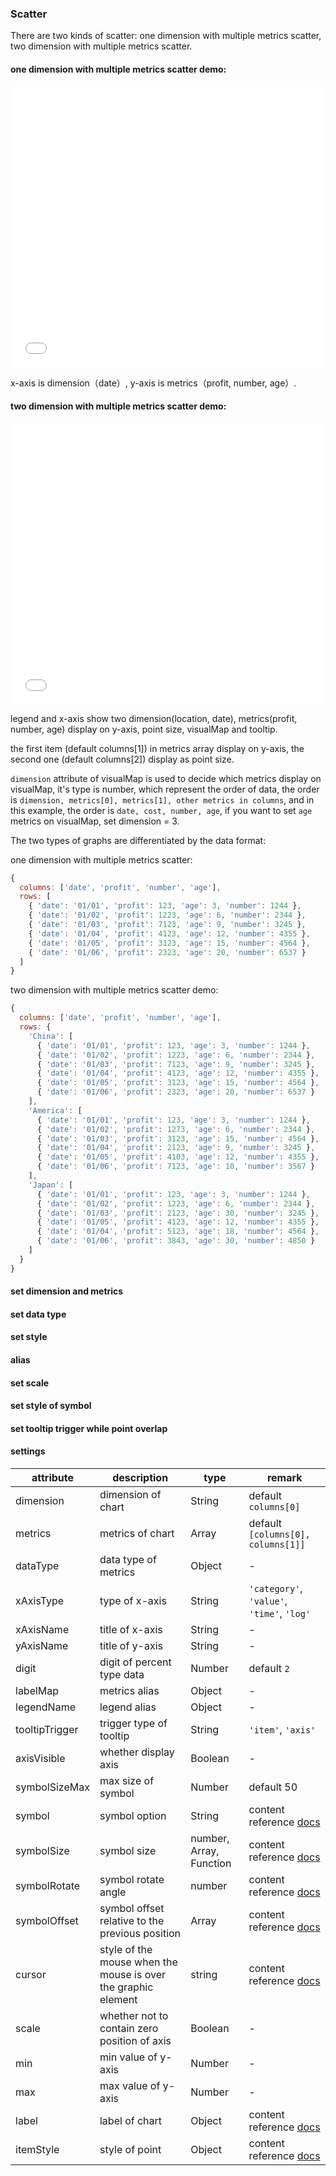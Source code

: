 ### Scatter


There are two kinds of scatter: one dimension with multiple metrics scatter, two dimension with multiple metrics scatter.

#### one dimension with multiple metrics scatter demo: 
<iframe width="100%" height="450" src="//jsfiddle.net/vue_echarts/1xjfgz25/3/embedded/result,html,js/?bodyColor=fff" allowfullscreen="allowfullscreen" frameborder="0"></iframe>

x-axis is dimension（date）, y-axis is metrics（profit, number, age）.

#### two dimension with multiple metrics scatter demo: 
<iframe width="100%" height="450" src="//jsfiddle.net/vue_echarts/e0hbk316/5/embedded/result,html,js/?bodyColor=fff" allowfullscreen="allowfullscreen" frameborder="0"></iframe>

legend and x-axis show two dimension(location, date), metrics(profit, number, age) display on y-axis, point size, visualMap and tooltip.

the first item (default columns[1]) in metrics array display on y-axis, the second one (default columns[2]) display as point size.

`dimension` attribute of visualMap is used to decide which metrics display on visualMap, it's type is number, which represent the order of data, the order is `dimension, metrics[0], metrics[1], other metrics in columns`, and in this example, the order is `date, cost, number, age`, if you want to set `age` metrics on visualMap, set dimension = 3.

The two types of graphs are differentiated by the data format:

one dimension with multiple metrics scatter:
```js
{
  columns: ['date', 'profit', 'number', 'age'],
  rows: [
    { 'date': '01/01', 'profit': 123, 'age': 3, 'number': 1244 },
    { 'date': '01/02', 'profit': 1223, 'age': 6, 'number': 2344 },
    { 'date': '01/03', 'profit': 7123, 'age': 9, 'number': 3245 },
    { 'date': '01/04', 'profit': 4123, 'age': 12, 'number': 4355 },
    { 'date': '01/05', 'profit': 3123, 'age': 15, 'number': 4564 },
    { 'date': '01/06', 'profit': 2323, 'age': 20, 'number': 6537 }
  ]
}
```

two dimension with multiple metrics scatter demo:
```js
{
  columns: ['date', 'profit', 'number', 'age'],
  rows: {
    'China': [
      { 'date': '01/01', 'profit': 123, 'age': 3, 'number': 1244 },
      { 'date': '01/02', 'profit': 1223, 'age': 6, 'number': 2344 },
      { 'date': '01/03', 'profit': 7123, 'age': 9, 'number': 3245 },
      { 'date': '01/04', 'profit': 4123, 'age': 12, 'number': 4355 },
      { 'date': '01/05', 'profit': 3123, 'age': 15, 'number': 4564 },
      { 'date': '01/06', 'profit': 2323, 'age': 20, 'number': 6537 }
    ],
    'America': [
      { 'date': '01/01', 'profit': 123, 'age': 3, 'number': 1244 },
      { 'date': '01/02', 'profit': 1273, 'age': 6, 'number': 2344 },
      { 'date': '01/03', 'profit': 3123, 'age': 15, 'number': 4564 },
      { 'date': '01/04', 'profit': 2123, 'age': 9, 'number': 3245 },
      { 'date': '01/05', 'profit': 4103, 'age': 12, 'number': 4355 },
      { 'date': '01/06', 'profit': 7123, 'age': 10, 'number': 3567 }
    ],
    'Japan': [
      { 'date': '01/01', 'profit': 123, 'age': 3, 'number': 1244 },
      { 'date': '01/02', 'profit': 1223, 'age': 6, 'number': 2344 },
      { 'date': '01/03', 'profit': 2123, 'age': 30, 'number': 3245 },
      { 'date': '01/05', 'profit': 4123, 'age': 12, 'number': 4355 },
      { 'date': '01/04', 'profit': 5123, 'age': 18, 'number': 4564 },
      { 'date': '01/06', 'profit': 3843, 'age': 30, 'number': 4850 }
    ]
  }
}
```

#### set dimension and metrics

<vuep template="#set-dim-metrics"></vuep>

<script v-pre type="text/x-template" id="set-dim-metrics">
<template>
  <ve-scatter :data="chartData" :settings="chartSettings"></ve-scatter>
</template>

<script>
  module.exports = {
    created: function () {
      this.chartData = {
        columns: ['date', 'profit', 'number', 'age'],
        rows: {
          'China': [
            { 'date': '01/01', 'profit': 123, 'age': 3, 'number': 1244 },
            { 'date': '01/02', 'profit': 1223, 'age': 6, 'number': 2344 },
            { 'date': '01/03', 'profit': 7123, 'age': 9, 'number': 3245 },
            { 'date': '01/04', 'profit': 4123, 'age': 12, 'number': 4355 },
            { 'date': '01/05', 'profit': 3123, 'age': 15, 'number': 4564 },
            { 'date': '01/06', 'profit': 2323, 'age': 20, 'number': 6537 }
          ],
          'America': [
            { 'date': '01/01', 'profit': 123, 'age': 3, 'number': 1244 },
            { 'date': '01/02', 'profit': 1273, 'age': 6, 'number': 2344 },
            { 'date': '01/03', 'profit': 3123, 'age': 15, 'number': 4564 },
            { 'date': '01/04', 'profit': 2123, 'age': 9, 'number': 3245 },
            { 'date': '01/05', 'profit': 4103, 'age': 12, 'number': 4355 },
            { 'date': '01/06', 'profit': 7123, 'age': 10, 'number': 3567 }
          ],
          'Japan': [
            { 'date': '01/01', 'profit': 123, 'age': 3, 'number': 1244 },
            { 'date': '01/02', 'profit': 1223, 'age': 6, 'number': 2344 },
            { 'date': '01/03', 'profit': 2123, 'age': 30, 'number': 3245 },
            { 'date': '01/05', 'profit': 4123, 'age': 12, 'number': 4355 },
            { 'date': '01/04', 'profit': 5123, 'age': 18, 'number': 4564 },
            { 'date': '01/06', 'profit': 3843, 'age': 30, 'number': 4850 }
          ]
        }
      }
      this.chartSettings = {
        dimension: 'date',
        metrics: ['age', 'number']
      }
    }
  }
</script>
</script>

#### set data type

<vuep template="#set-data-type-1"></vuep>

<script v-pre type="text/x-template" id="set-data-type-1">
<template>
  <ve-scatter :data="chartData" :settings="chartSettings"></ve-scatter>
</template>

<script>
  module.exports = {
    created: function () {
      this.chartData = {
        columns: ['date', 'profit', 'number', 'age'],
        rows: {
          'China': [
            { 'date': '01/01', 'profit': 123, 'age': 3, 'number': 1244 },
            { 'date': '01/02', 'profit': 1223, 'age': 6, 'number': 2344 },
            { 'date': '01/03', 'profit': 7123, 'age': 9, 'number': 3245 },
            { 'date': '01/04', 'profit': 4123, 'age': 12, 'number': 4355 },
            { 'date': '01/05', 'profit': 3123, 'age': 15, 'number': 4564 },
            { 'date': '01/06', 'profit': 2323, 'age': 20, 'number': 6537 }
          ],
          'America': [
            { 'date': '01/01', 'profit': 123, 'age': 3, 'number': 1244 },
            { 'date': '01/02', 'profit': 1273, 'age': 6, 'number': 2344 },
            { 'date': '01/03', 'profit': 3123, 'age': 15, 'number': 4564 },
            { 'date': '01/04', 'profit': 2123, 'age': 9, 'number': 3245 },
            { 'date': '01/05', 'profit': 4103, 'age': 12, 'number': 4355 },
            { 'date': '01/06', 'profit': 7123, 'age': 10, 'number': 3567 }
          ],
          'Japan': [
            { 'date': '01/01', 'profit': 123, 'age': 3, 'number': 1244 },
            { 'date': '01/02', 'profit': 1223, 'age': 6, 'number': 2344 },
            { 'date': '01/03', 'profit': 2123, 'age': 30, 'number': 3245 },
            { 'date': '01/05', 'profit': 4123, 'age': 12, 'number': 4355 },
            { 'date': '01/04', 'profit': 5123, 'age': 18, 'number': 4564 },
            { 'date': '01/06', 'profit': 3843, 'age': 30, 'number': 4850 }
          ]
        }
      }
      this.chartSettings = {
        dataType: {
          'profit': 'KMB',
          'age': 'percent',
          'number': 'normal'
        }
      }
    }
  }
</script>
</script>

#### set style

<vuep template="#set-style-1"></vuep>

<script v-pre type="text/x-template" id="set-style-1">
<template>
  <ve-scatter :data="chartData" :settings="chartSettings"></ve-scatter>
</template>

<script>
  module.exports = {
    created: function () {
      this.chartData = {
        columns: ['date', 'profit', 'number', 'age'],
        rows: {
          'China': [
            { 'date': '01/01', 'profit': 123, 'age': 3, 'number': 1244 },
            { 'date': '01/02', 'profit': 1223, 'age': 6, 'number': 2344 },
            { 'date': '01/03', 'profit': 7123, 'age': 9, 'number': 3245 },
            { 'date': '01/04', 'profit': 4123, 'age': 12, 'number': 4355 },
            { 'date': '01/05', 'profit': 3123, 'age': 15, 'number': 4564 },
            { 'date': '01/06', 'profit': 2323, 'age': 20, 'number': 6537 }
          ],
          'America': [
            { 'date': '01/01', 'profit': 123, 'age': 3, 'number': 1244 },
            { 'date': '01/02', 'profit': 1273, 'age': 6, 'number': 2344 },
            { 'date': '01/03', 'profit': 3123, 'age': 15, 'number': 4564 },
            { 'date': '01/04', 'profit': 2123, 'age': 9, 'number': 3245 },
            { 'date': '01/05', 'profit': 4103, 'age': 12, 'number': 4355 },
            { 'date': '01/06', 'profit': 7123, 'age': 10, 'number': 3567 }
          ],
          'Japan': [
            { 'date': '01/01', 'profit': 123, 'age': 3, 'number': 1244 },
            { 'date': '01/02', 'profit': 1223, 'age': 6, 'number': 2344 },
            { 'date': '01/03', 'profit': 2123, 'age': 30, 'number': 3245 },
            { 'date': '01/05', 'profit': 4123, 'age': 12, 'number': 4355 },
            { 'date': '01/04', 'profit': 5123, 'age': 18, 'number': 4564 },
            { 'date': '01/06', 'profit': 3843, 'age': 30, 'number': 4850 }
          ]
        }
      }
      this.chartSettings = {
        label: {
          emphasis: {
            show: true,
            position: 'top',
            formatter (param) {
              return param.data.value[0]
            }
          }
        },
        itemStyle: {
          normal: {
            opacity: 0.8,
            shadowBlur: 10,
            shadowOffsetX: 0,
            shadowOffsetY: 0
          }
        }
      }
    }
  }
</script>
</script>

#### alias

<vuep template="#set-label"></vuep>

<script v-pre type="text/x-template" id="set-label">
<template>
  <ve-scatter :data="chartData" :settings="chartSettings"></ve-scatter>
</template>

<script>
  module.exports = {
    created: function () {
      this.chartData = {
        columns: ['date', 'profit', 'number', 'age'],
        rows: {
          'China': [
            { 'date': '01/01', 'profit': 123, 'age': 3, 'number': 1244 },
            { 'date': '01/02', 'profit': 1223, 'age': 6, 'number': 2344 },
            { 'date': '01/03', 'profit': 7123, 'age': 9, 'number': 3245 },
            { 'date': '01/04', 'profit': 4123, 'age': 12, 'number': 4355 },
            { 'date': '01/05', 'profit': 3123, 'age': 15, 'number': 4564 },
            { 'date': '01/06', 'profit': 2323, 'age': 20, 'number': 6537 }
          ],
          'America': [
            { 'date': '01/01', 'profit': 123, 'age': 3, 'number': 1244 },
            { 'date': '01/02', 'profit': 1273, 'age': 6, 'number': 2344 },
            { 'date': '01/03', 'profit': 3123, 'age': 15, 'number': 4564 },
            { 'date': '01/04', 'profit': 2123, 'age': 9, 'number': 3245 },
            { 'date': '01/05', 'profit': 4103, 'age': 12, 'number': 4355 },
            { 'date': '01/06', 'profit': 7123, 'age': 10, 'number': 3567 }
          ],
          'Japan': [
            { 'date': '01/01', 'profit': 123, 'age': 3, 'number': 1244 },
            { 'date': '01/02', 'profit': 1223, 'age': 6, 'number': 2344 },
            { 'date': '01/03', 'profit': 2123, 'age': 30, 'number': 3245 },
            { 'date': '01/05', 'profit': 4123, 'age': 12, 'number': 4355 },
            { 'date': '01/04', 'profit': 5123, 'age': 18, 'number': 4564 },
            { 'date': '01/06', 'profit': 3843, 'age': 30, 'number': 4850 }
          ]
        }
      }
      this.chartSettings = {
        legendName: {
          'China': 'China1'
        },
        labelMap: {
          'profit': 'balance'
        }
      }
    }
  }
</script>
</script>

#### set scale

<vuep template="#set-scale-1"></vuep>

<script v-pre type="text/x-template" id="set-scale-1">
<template>
  <ve-scatter :data="chartData" :settings="chartSettings"></ve-scatter>
</template>

<script>
  module.exports = {
    created: function () {
      this.chartData = {
        columns: ['date', 'profit', 'number', 'age'],
        rows: {
          'China': [
            { 'date': '01/01', 'profit': 1230, 'age': 3, 'number': 1244 },
            { 'date': '01/02', 'profit': 1223, 'age': 6, 'number': 2344 },
            { 'date': '01/03', 'profit': 7123, 'age': 9, 'number': 3245 },
            { 'date': '01/04', 'profit': 4123, 'age': 12, 'number': 4355 },
            { 'date': '01/05', 'profit': 3123, 'age': 15, 'number': 4564 },
            { 'date': '01/06', 'profit': 2323, 'age': 20, 'number': 6537 }
          ],
          'America': [
            { 'date': '01/01', 'profit': 1230, 'age': 3, 'number': 1244 },
            { 'date': '01/02', 'profit': 1273, 'age': 6, 'number': 2344 },
            { 'date': '01/03', 'profit': 3123, 'age': 15, 'number': 4564 },
            { 'date': '01/04', 'profit': 2123, 'age': 9, 'number': 3245 },
            { 'date': '01/05', 'profit': 4103, 'age': 12, 'number': 4355 },
            { 'date': '01/06', 'profit': 7123, 'age': 10, 'number': 3567 }
          ],
          'Japan': [
            { 'date': '01/01', 'profit': 1230, 'age': 3, 'number': 1244 },
            { 'date': '01/02', 'profit': 1223, 'age': 6, 'number': 2344 },
            { 'date': '01/03', 'profit': 2123, 'age': 30, 'number': 3245 },
            { 'date': '01/05', 'profit': 4123, 'age': 12, 'number': 4355 },
            { 'date': '01/04', 'profit': 5123, 'age': 18, 'number': 4564 },
            { 'date': '01/06', 'profit': 3843, 'age': 30, 'number': 4850 }
          ]
        }
      }
      this.chartSettings = {
        scale: true,
        max: 10000
      }
    }
  }
</script>
</script>

#### set style of symbol

<vuep template="#set-symbol"></vuep>

<script v-pre type="text/x-template" id="set-symbol">
<template>
  <ve-scatter :data="chartData" :settings="chartSettings"></ve-scatter>
</template>

<script>
  module.exports = {
    created: function () {
      this.chartData = {
        columns: ['date', 'profit', 'number', 'age'],
        rows: {
          'China': [
            { 'date': '01/01', 'profit': 1230, 'age': 3, 'number': 1244 },
            { 'date': '01/02', 'profit': 1223, 'age': 6, 'number': 2344 },
            { 'date': '01/03', 'profit': 7123, 'age': 9, 'number': 3245 },
            { 'date': '01/04', 'profit': 4123, 'age': 12, 'number': 4355 },
            { 'date': '01/05', 'profit': 3123, 'age': 15, 'number': 4564 },
            { 'date': '01/06', 'profit': 2323, 'age': 20, 'number': 6537 }
          ],
          'America': [
            { 'date': '01/01', 'profit': 1230, 'age': 3, 'number': 1244 },
            { 'date': '01/02', 'profit': 1273, 'age': 6, 'number': 2344 },
            { 'date': '01/03', 'profit': 3123, 'age': 15, 'number': 4564 },
            { 'date': '01/04', 'profit': 2123, 'age': 9, 'number': 3245 },
            { 'date': '01/05', 'profit': 4103, 'age': 12, 'number': 4355 },
            { 'date': '01/06', 'profit': 7123, 'age': 10, 'number': 3567 }
          ],
          'Japan': [
            { 'date': '01/01', 'profit': 1230, 'age': 3, 'number': 1244 },
            { 'date': '01/02', 'profit': 1223, 'age': 6, 'number': 2344 },
            { 'date': '01/03', 'profit': 2123, 'age': 30, 'number': 3245 },
            { 'date': '01/05', 'profit': 4123, 'age': 12, 'number': 4355 },
            { 'date': '01/04', 'profit': 5123, 'age': 18, 'number': 4564 },
            { 'date': '01/06', 'profit': 3843, 'age': 30, 'number': 4850 }
          ]
        }
      }
      this.chartSettings = {
        symbol: 'rect',
        symbolSizeMax: 30,
        symbolRotate: 45,
        symbolOffset: [10, 10]
      }
    }
  }
</script>
</script>

#### set tooltip trigger while point overlap

<vuep template="#set-trigger"></vuep>

<script v-pre type="text/x-template" id="set-trigger">
<template>
  <ve-scatter :data="chartData" :settings="chartSettings"></ve-scatter>
</template>

<script>
  module.exports = {
    created: function () {
      this.chartData = {
        columns: ['date', 'profit', 'number', 'age'],
        rows: {
          'China': [
            { 'date': '01/01', 'profit': 1230, 'age': 3, 'number': 1244 },
            { 'date': '01/02', 'profit': 1223, 'age': 6, 'number': 2344 },
            { 'date': '01/03', 'profit': 7123, 'age': 9, 'number': 3245 },
            { 'date': '01/04', 'profit': 4123, 'age': 12, 'number': 4355 },
            { 'date': '01/05', 'profit': 3123, 'age': 15, 'number': 4564 },
            { 'date': '01/06', 'profit': 2323, 'age': 20, 'number': 6537 }
          ],
          'America': [
            { 'date': '01/01', 'profit': 1230, 'age': 3, 'number': 1244 },
            { 'date': '01/02', 'profit': 1273, 'age': 6, 'number': 2344 },
            { 'date': '01/03', 'profit': 3123, 'age': 15, 'number': 4564 },
            { 'date': '01/04', 'profit': 2123, 'age': 9, 'number': 3245 },
            { 'date': '01/05', 'profit': 4103, 'age': 12, 'number': 4355 },
            { 'date': '01/06', 'profit': 7123, 'age': 10, 'number': 3567 }
          ]
        }
      }
      this.chartSettings = {
        tooltipTrigger: 'axis'
      }
    }
  }
</script>
</script>


#### settings

| attribute | description | type | remark |
| --- | --- | --- | --- |
| dimension | dimension of chart | String | default `columns[0]` |
| metrics | metrics of chart | Array | default `[columns[0], columns[1]]` |
| dataType | data type of metrics | Object | - |
| xAxisType | type of x-axis | String | `'category'`, `'value'`, `'time'`, `'log'` |
| xAxisName | title of x-axis | String | - |
| yAxisName | title of y-axis | String | - |
| digit | digit of percent type data | Number | default `2` |
| labelMap | metrics alias | Object | - |
| legendName | legend alias | Object | - |
| tooltipTrigger | trigger type of tooltip | String | `'item'`, `'axis'` |
| axisVisible | whether display axis | Boolean | - |
| symbolSizeMax | max size of symbol | Number | default 50 |
| symbol | symbol option | String | content reference [docs](http://ecomfe.github.io/echarts-doc/public/en/option.html#series-scatter.symbol) |
| symbolSize | symbol size | number, Array, Function | content reference [docs](http://ecomfe.github.io/echarts-doc/public/en/option.html#series-scatter.symbolSize) |
| symbolRotate | symbol rotate angle | number | content reference [docs](http://ecomfe.github.io/echarts-doc/public/en/option.html#series-scatter.symbolRotate) |
| symbolOffset | symbol offset relative to the previous position | Array | content reference [docs](http://ecomfe.github.io/echarts-doc/public/en/option.html#series-scatter.symbolOffset) |
| cursor | style of the mouse when the mouse is over the graphic element | string | content reference [docs](http://ecomfe.github.io/echarts-doc/public/en/option.html#series-scatter.cursor) |
| scale | whether not to contain zero position of axis | Boolean | - |
| min | min value of y-axis | Number | - |
| max | max value of y-axis | Number | - |
| label | label of chart | Object | content reference [docs](http://ecomfe.github.io/echarts-doc/public/en/option.html#series-scatter.label) |
| itemStyle | style of point | Object | content reference [docs](http://ecomfe.github.io/echarts-doc/public/en/option.html#series-scatter.itemStyle) |
